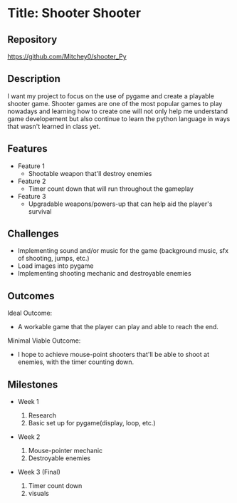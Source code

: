 
# Title: Shooter Shooter

## Repository
https://github.com/Mitchey0/shooter_Py

## Description
I want my project to focus on the use of pygame and create a playable shooter game. Shooter games are one of the most popular games to play nowadays and learning how to create one will not only help me understand game developement but also continue to learn the python language in ways that wasn't learned in class yet.

## Features
- Feature 1
	- Shootable weapon that'll destroy enemies
- Feature 2
	- Timer count down that will run throughout the gameplay
- Feature 3 
	- Upgradable weapons/powers-up that can help aid the player's survival

## Challenges
- Implementing sound and/or music for the game (background music, sfx of shooting, jumps, etc.)
- Load images into pygame 
- Implementing shooting mechanic and destroyable enemies

## Outcomes
Ideal Outcome:
- A workable game that the player can play and able to reach the end.

Minimal Viable Outcome:
- I hope to achieve mouse-point shooters that'll be able to shoot at enemies, with the timer counting down. 

## Milestones

- Week 1
  1. Research
  2. Basic set up for pygame(display, loop, etc.)

- Week 2
  1. Mouse-pointer mechanic
  2. Destroyable enemies

- Week 3 (Final)
  1. Timer count down
  2. visuals 